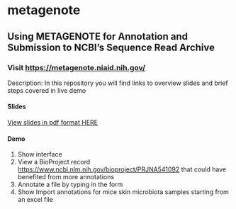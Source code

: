 # metagenote
## Using METAGENOTE for Annotation and Submission to NCBI’s Sequence Read Archive
### Visit <https://metagenote.niaid.nih.gov/>

Description: In this repository you will find links to overview slides and brief steps covered in live demo

#### Slides ####
[View slides in pdf format HERE](https://proj-bip-prod-publicread.s3.amazonaws.com/training/metagenote/METAGENOTE_demo_2019.pdf)

#### Demo ###
1. Show interface
2. View a BioProject record https://www.ncbi.nlm.nih.gov/bioproject/PRJNA541092 that could have benefited from more annotations
2. Annotate a file by typing in the form
3. Show Import annotations for mice skin microbiota samples starting from an excel file
